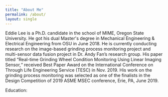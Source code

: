 ```yaml
---
title: "About Me"
permalink: /about/
layout: single
---
```

Eddie Lee is a Ph.D. candidate in the school of MIME, Oregon State University. He got his dual Master's degree in Mechanical Engineering & Electrical Engineering from OSU in June 2018. He is currently conducting research on the image-based grinding process monitoring project and multi-sensor data fusion project in Dr. Andy Fan’s research group. His paper titled “Real-time Grinding Wheel Condition Monitoring Using Linear Imaging Sensor,“ received Best Paper Award on the International Conference on Through Life Engineering Service (TESC) in Nov. 2019. His work on the grinding process monitoring was selected as one of the finalists in the Design Competition of 2019 ASME MSEC conference, Erie, PA, June 2019.

Education:


